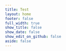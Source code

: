 ```yaml
---
title: Test
layout: home
footer: false
full_width: true
show_title: false
show_date: false
show_edit_on_github: false
aside: false
---
```




<div target="redPill">
<div class="wrap">
  <button id="button" type="button" class="btn" hidden="hidden" onclick="alert('Button was clicked!')">Submit</button>
</div>

</div>

<script>
async function waitforButton() {
await waitForMs(4000);
let element = document.getElementById("button");
element.removeAttribute("hidden");
}

function waitForMs(ms) {
    return new Promise(resolve => setTimeout(resolve, ms))
}
waitforButton()
</script>
